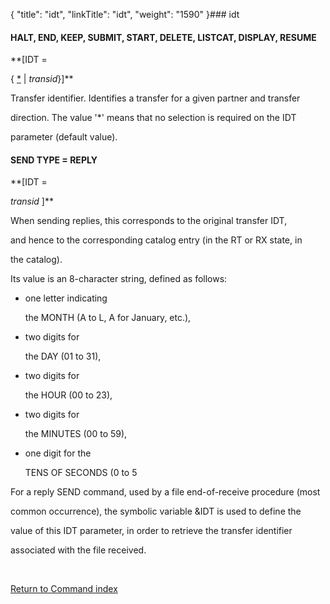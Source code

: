 {
    "title": "idt",
    "linkTitle": "idt",
    "weight": "1590"
}### <span id="idt"></span>idt

#### HALT, END, KEEP, SUBMIT, START, DELETE, LISTCAT, DISPLAY, RESUME

**\[IDT =
{ <u>\*</u> | *transid*}\]**

Transfer identifier. Identifies a transfer for a given partner and transfer
direction. The value '\*' means that no selection is required on the IDT
parameter (default value).

#### SEND TYPE = REPLY

**\[IDT =
*transid* \]**

When sending replies, this corresponds to the original transfer IDT,
and hence to the corresponding catalog entry (in the RT or RX state, in
the catalog).

Its value is an 8-character string, defined as follows:

-   one letter indicating
    the MONTH (A to L, A for January, etc.),
-   two digits for
    the DAY (01 to 31),
-   two digits for
    the HOUR (00 to 23),
-   two digits for
    the MINUTES (00 to 59),
-   one digit for the
    TENS OF SECONDS (0 to 5

For a reply SEND command, used by a file end-of-receive procedure (most
common occurrence), the symbolic variable &IDT is used to define the
value of this IDT parameter, in order to retrieve the transfer identifier
associated with the file received.

 

[Return to Command index](../)

 

 
